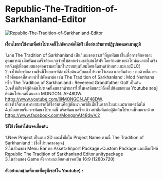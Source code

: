 ﻿# Republic-The-Tradition-of-Sarkhanland-Editor
![Republic-The-Tradition-of-Sarkhanland-Editor](https://i.imgur.com/YR1ut2O.png)
#### เงื่อนไขการใช้งานเพื่อนำโปรเจคนี้ไปพัฒนาต่อได้ฟรี เพื่อส่งเสริมการปฏิรูปของแดนมาตุภูมิ  
1.เกม The Tradition of Sarkhanland เป็น"เกมของเรา☭"ที่ถูกพัฒนาขึ้นเพื่อการศึกษาและอุดมการณ์ เมื่อพัฒนาเสร็จต้องแจกจ่ายให้สหายร่วมชาติเล่นได้ฟรี โดยห้ามสหายนำไปพัฒนาต่อในเชิงพาณิชญ์เพื่อตอบสนองต่อความละโมภในระบบทุนนิยมโดยเด็ดขาด(ห้ามขายเกมและDLC)  
2.จงให้เกียรติผลงานชิ้นนี้โดยการที่ต้องมีชื่อต้นฉบับของโปรเจคไว้เสมอ และคั่นด้วย : ต่อด้วยชื่อภาคหรือชื่อมอดที่สหายนำไปพัฒนาต่อ เช่น The Tradition of Sarkhanland : Mod Nenhana หรือ The Tradition of Sarkhanland : Reverend Grandfather Golf เป็นต้น  
3.จงให้เกียรติผู้คิดค้นโปรเจคนี้คนแรกด้วยการใส่ในเครดิตและมีลิ้งค์ไปยังแชลแนล Youtube ของผู้คิดค้นโปรเจคนี้คนแรก MONGON. AF48DW. https://www.youtube.com/@MONGON.AF48DW.  
อย่างไรก็ตาม สหายสามารถใส่ชื่อว่าตนคือผู้พัฒนาเวอร์ชั่นนั้นในฉากเริ่มเกมและฉากเครดิตได้  
4.เมื่อสหายเริ่มการพัฒนาโปรเจคนี้ หรือพัฒนาเสร็จแล้ว อย่าลืมติดต่อผู้คิดค้นโปรเจคนี้คนแรกด้วย https://www.facebook.com/MongonAf48dwV.2  

#### วิธีใช้ เซ็ตค่าโปรเจคเบื้องต้น  
1.New Project เป็นเกม 2D และตั้งชื่อใน Project Name ตามนี้ The Tradition of Sarkhanland : (ชื่อโปรเจคของคุณ)  
2.ในส่วนของ Menu Bar กด Asset>Import Package>Custom Package และเลือกไฟล์ Republic The Tradition of Sarkhanland Editor.unitypackage  
3.ในส่วนของ Game ตั้งความละเอียดหน้าจอเป็น 16:9 (1280x720)  

#### ตัวอย่างเกม(กดที่ภาพเพื่อดูทีเซอร์ใน Youtube) :  
[![]()](https://youtu.be/rtwV9ODUxBg)

